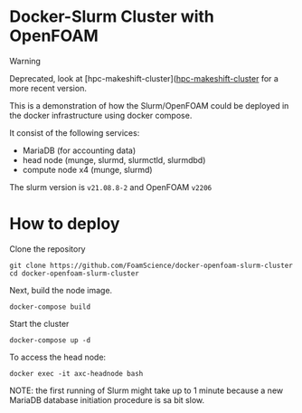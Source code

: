 Docker-Slurm Cluster with OpenFOAM
==================================

> [!WARNING]
> Deprecated, look at [hpc-makeshift-cluster]([hpc-makeshift-cluster](https://github.com/FoamScience/hpc-makeshift-cluster) for a more recent version. 

This is a demonstration of how the Slurm/OpenFOAM could be deployed in the docker infrastructure using docker compose.

It consist of the following services:
- MariaDB (for accounting data)
- head node (munge, slurmd, slurmctld, slurmdbd)
- compute node x4 (munge, slurmd)

The slurm version is `v21.08.8-2` and OpenFOAM `v2206`

# How to deploy

Clone the repository

```
git clone https://github.com/FoamScience/docker-openfoam-slurm-cluster
cd docker-openfoam-slurm-cluster
```

Next, build the node image.
```
docker-compose build
```

Start the cluster

```
docker-compose up -d
```

To access the head node:

```
docker exec -it axc-headnode bash
```

NOTE: the first running of Slurm might take up to 1 minute because a new MariaDB database initiation procedure is sa bit slow.
